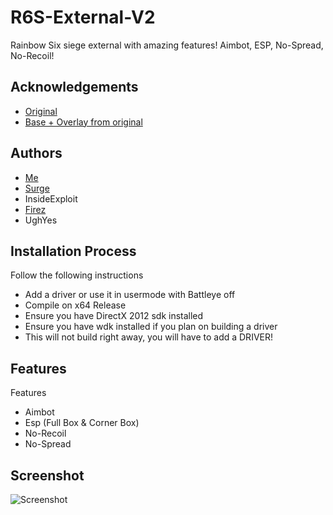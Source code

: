 
# R6S-External-V2

Rainbow Six siege external with amazing features! Aimbot,  ESP, No-Spread, No-Recoil!


## Acknowledgements

 - [Original](https://github.com/SurgeGotTappedAgain/External-R6S-Cheat)
 - [Base + Overlay from original](https://github.com/fir3z)


## Authors

- [Me](https://www.github.com/Possbl)
- [Surge](https://github.com/SurgeGotTappedAgain)
- InsideExploit
- [Firez](https://github.com/fir3z)
- UghYes



## Installation Process

Follow the following instructions

- Add a driver or use it in usermode with Battleye off
- Compile on x64 Release
- Ensure you have DirectX 2012 sdk installed
- Ensure you have wdk installed if you plan on building a driver
- This will not build right away, you will have to add a DRIVER!
    
    
## Features

Features
- Aimbot
- Esp (Full Box & Corner Box)
- No-Recoil
- No-Spread

## Screenshot

![Screenshot](https://media.discordapp.net/attachments/988982251490533396/1008257422940446820/unknown.png)
